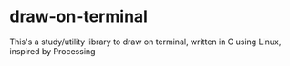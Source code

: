 # draw-on-terminal
This's a study/utility library to draw on terminal, written in C using Linux, inspired by Processing
